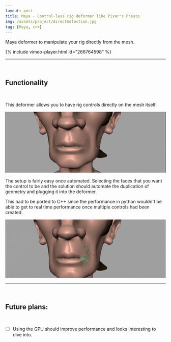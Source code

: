 ```yaml
---
layout: post
title: Maya - Control-less rig deformer like Pixar's Presto
img: /assets/project/directSelection.jpg
tag: [Maya, c++]
---
```


Maya deformer to manipulate your rig directly from the mesh.

{% include vimeo-player.html id="266764598" %}

---

 

## Functionality

 

This deformer allows you to have rig controls directly on the mesh itself.

![Desktop View](/assets/img/control-lessRig/movingNode_compressed.gif)

The setup is fairly easy once automated. Selecting the faces that
you want the control to be and the solution should automate the duplication of
geometry and plugging it into the deformer.

This had to be ported to C++ since the performance in python wouldn't be able to get to real time
performance once multiple controls had been created.

![Desktop View](/assets/img/control-lessRig/patchNode_compressed.gif)

---

 

## Future plans:

 

- [ ] Using the GPU should improve performance and looks interesting to dive into.
